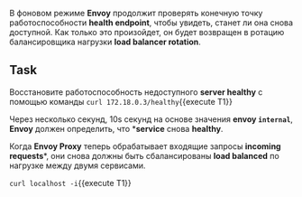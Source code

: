 
В фоновом режиме **Envoy** продолжит проверять конечную точку работоспособности **health endpoint**, чтобы увидеть, станет ли она снова доступной. 
Как только это произойдет, он будет возвращен в ротацию балансировщика нагрузки **load balancer rotation**.

## Task

Восстановите работоспособность недоступного  **server healthy** с помощью команды `curl 172.18.0.3/healthy`{{execute T1}}

Через несколько секунд, 10s секунд на основе значения **envoy `internal`**, **Envoy** должен определить, что ***service** снова **healthy**.

Когда **Envoy Proxy** теперь обрабатывает входящие запросы **incoming requests***, они снова должны быть сбалансированы **load balanced** по нагрузке между двумя сервисами.

`curl localhost -i`{{execute T1}}
